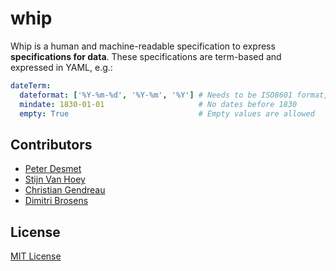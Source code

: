 # whip

Whip is a human and machine-readable specification to express **specifications for data**. These specifications are term-based and expressed in YAML, e.g.:

```YAML
dateTerm:
  dateformat: ['%Y-%m-%d', '%Y-%m', '%Y'] # Needs to be ISO8601 format, but don't allow ranges
  mindate: 1830-01-01                     # No dates before 1830
  empty: True                             # Empty values are allowed
```

## Contributors

* [Peter Desmet](https://github.com/peterdesmet)
* [Stijn Van Hoey](https://github.com/stijnvanhoey)
* [Christian Gendreau](https://github.com/cgendreau)
* [Dimitri Brosens](https://github.com/DimEvil)

## License

[MIT License](LICENSE)
